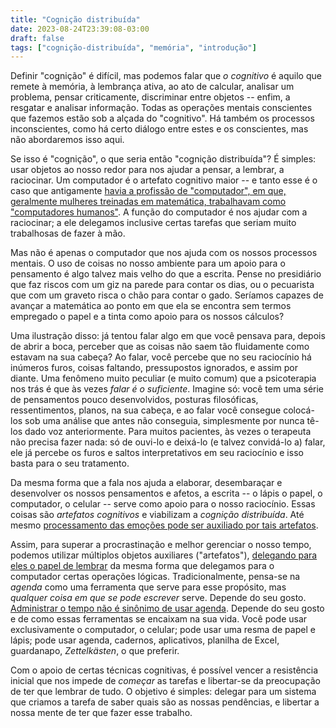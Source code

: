 ```yaml
---
title: "Cognição distribuída"
date: 2023-08-24T23:39:08-03:00
draft: false 
tags: ["cognição-distribuída", "memória", "introdução"]
---
```


Definir "cognição" é difícil, mas podemos falar que _o cognitivo_ é aquilo que remete à memória, à lembrança ativa, ao ato de calcular, analisar um problema, pensar criticamente, discriminar entre objetos -- enfim, a resgatar e analisar informação. Todas as operações mentais conscientes que fazemos estão sob a alçada do "cognitivo". Há também os processos inconscientes, como há certo diálogo entre estes e os conscientes, mas não abordaremos isso aqui.

Se isso é "cognição", o que seria então "cognição distribuída"? É simples: usar objetos ao nosso redor para nos ajudar a pensar, a lembrar, a raciocinar. Um computador é o artefato cognitivo maior -- e tanto esse é o caso que antigamente [havia a profissão de "computador", em que, geralmente mulheres treinadas em matemática, trabalhavam como "computadores humanos"](https://pt.wikipedia.org/wiki/Computador_humano).  A função do computador é nos ajudar com a raciocinar; a ele delegamos inclusive certas tarefas que seriam muito trabalhosas de fazer à mão.

Mas não é apenas o computador que nos ajuda com os nossos processos mentais. O uso de coisas no nosso ambiente para um apoio para o pensamento é algo talvez mais velho do que a escrita. Pense no presidiário que faz riscos com um giz na parede para contar os dias, ou o pecuarista que com um graveto risca o chão para contar o gado. Seríamos capazes de avançar a matemática ao ponto em que ela se encontra sem termos empregado o papel e a tinta como apoio para os nossos cálculos?

Uma ilustração disso: já tentou falar algo em que você pensava para, depois de abrir a boca, perceber que as coisas não saem tão fluidamente como estavam na sua cabeça? Ao falar, você percebe que no seu raciocínio há inúmeros furos, coisas faltando, pressupostos ignorados, e assim por diante. Uma fenômeno muito peculiar (e muito comum) que a psicoterapia nos trás é que às vezes _falar é o suficiente_. Imagine só: você tem uma série de pensamentos pouco desenvolvidos, posturas filosóficas, ressentimentos, planos, na sua cabeça, e ao falar você consegue colocá-los sob uma análise que antes não conseguia, simplesmente por nunca tê-los dado voz anteriormente. Para muitos pacientes, às vezes o terapeuta não precisa fazer nada: só de ouvi-lo e deixá-lo (e talvez convidá-lo a) falar, ele já percebe os furos e saltos interpretativos em seu raciocínio e isso basta para o seu tratamento.

Da mesma forma que a fala nos ajuda a elaborar, desembaraçar e desenvolver os nossos pensamentos e afetos, a escrita -- o lápis  o papel, o computador, o celular -- serve como apoio para o nosso raciocínio. Essas coisas são _artefatos cognitivos_ e viabilizam a _cognição distribuída_. Até mesmo [processamento das emoções pode ser auxiliado por tais artefatos](https://pubmed.ncbi.nlm.nih.gov/34011237/).

Assim, para superar a procrastinação e melhor gerenciar o nosso tempo, podemos utilizar múltiplos objetos auxiliares ("artefatos"), [delegando para eles o papel de lembrar](/blog/papel-da-memoria) da mesma forma que delegamos para o computador certas operações lógicas. Tradicionalmente, pensa-se na _agenda_ como uma ferramenta que serve para esse propósito, mas _qualquer coisa em que se pode escrever_ serve. Depende do seu gosto. [Administrar o tempo não é sinônimo de usar agenda](/blog/agenda). Depende do seu gosto e de como essas ferramentas se encaixam na sua vida. Você pode usar exclusivamente o computador, o celular; pode usar uma resma de papel e lápis; pode usar agenda, cadernos, aplicativos, planilha de Excel, guardanapo, _Zettelkästen_, o que preferir.

Com o apoio de certas técnicas cognitivas, é possível vencer a resistência inicial que nos impede de _começar_ as tarefas e libertar-se da preocupação de ter que lembrar de tudo. O objetivo é simples: delegar para um sistema que criamos a tarefa de saber quais são as nossas pendências, e libertar a nossa mente de ter que fazer esse trabalho.
